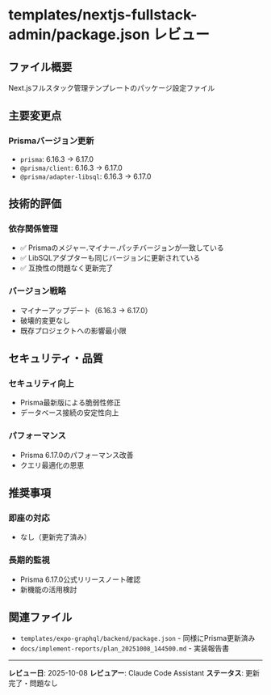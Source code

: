 # templates/nextjs-fullstack-admin/package.json レビュー

## ファイル概要
Next.jsフルスタック管理テンプレートのパッケージ設定ファイル

## 主要変更点

### Prismaバージョン更新
- `prisma`: 6.16.3 → 6.17.0
- `@prisma/client`: 6.16.3 → 6.17.0
- `@prisma/adapter-libsql`: 6.16.3 → 6.17.0

## 技術的評価

### 依存関係管理
- ✅ Prismaのメジャー.マイナー.パッチバージョンが一致している
- ✅ LibSQLアダプターも同じバージョンに更新されている
- ✅ 互換性の問題なく更新完了

### バージョン戦略
- マイナーアップデート（6.16.3 → 6.17.0）
- 破壊的変更なし
- 既存プロジェクトへの影響最小限

## セキュリティ・品質

### セキュリティ向上
- Prisma最新版による脆弱性修正
- データベース接続の安定性向上

### パフォーマンス
- Prisma 6.17.0のパフォーマンス改善
- クエリ最適化の恩恵

## 推奨事項

### 即座の対応
- なし（更新完了済み）

### 長期的監視
- Prisma 6.17.0公式リリースノート確認
- 新機能の活用検討

## 関連ファイル
- `templates/expo-graphql/backend/package.json` - 同様にPrisma更新済み
- `docs/implement-reports/plan_20251008_144500.md` - 実装報告書

---
**レビュー日**: 2025-10-08
**レビュアー**: Claude Code Assistant
**ステータス**: 更新完了・問題なし